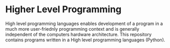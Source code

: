 # Higher Level Programming
High level programming languages enables development of a program in a much more user-friednly programming context and is generally independent of the computers hardware architecture.
This repository contains programs written in a High level programming languages (Python).
